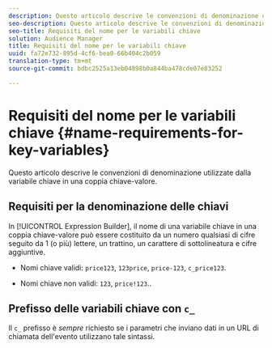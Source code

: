 ```yaml
---
description: Questo articolo descrive le convenzioni di denominazione utilizzate dalla variabile chiave in una coppia chiave-valore.
seo-description: Questo articolo descrive le convenzioni di denominazione utilizzate dalla variabile chiave in una coppia chiave-valore.
seo-title: Requisiti del nome per le variabili chiave
solution: Audience Manager
title: Requisiti del nome per le variabili chiave
uuid: fa72e732-895d-4cf6-bea0-66b404c2b059
translation-type: tm+mt
source-git-commit: bdbc2525a13eb04898b0a844ba478cde07e83252

---
```



# Requisiti del nome per le variabili chiave {#name-requirements-for-key-variables}

Questo articolo descrive le convenzioni di denominazione utilizzate dalla variabile chiave in una coppia chiave-valore.

## Requisiti per la denominazione delle chiavi

<!-- c_tb_key_name_requirements.xml -->

In [!UICONTROL Expression Builder], il nome di una variabile chiave in una coppia chiave-valore può essere costituito da un numero qualsiasi di cifre seguito da 1 (o più) lettere, un trattino, un carattere di sottolineatura e cifre aggiuntive.

* Nomi chiave validi: `price123`, `123price`, `price-123`, `c_price123`.

* Nomi chiave non validi: `123`, `price!123`..

## Prefisso delle variabili chiave con `c_`

Il `c_` prefisso è *sempre* richiesto se i parametri che inviano dati in un URL di chiamata dell'evento utilizzano tale sintassi.